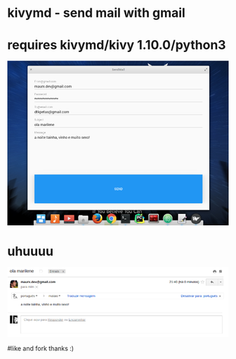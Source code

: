 # kivymd - send mail with gmail

# requires kivymd/kivy 1.10.0/python3

![img](kivymd-mail.png)

# uhuuuu
![img](kivymd-mail-return.png)

#like and fork thanks :) 
